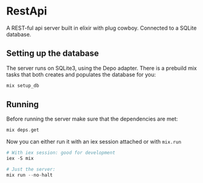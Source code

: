 # RestApi

A REST-ful api server built in elixir with plug cowboy. Connected to a SQLite database.

## Setting up the database

The server runs on SQLite3, using the Depo adapter.
There is a prebuild mix tasks that both creates and populates the database for you:

```ex
mix setup_db
```

## Running

Before running the server make sure that the dependencies are met:

```ex
mix deps.get
```

Now you can either run it with an iex session attached or with `mix.run`

```ex
# With iex session: good for development
iex -S mix

# Just the server:
mix run --no-halt
```
